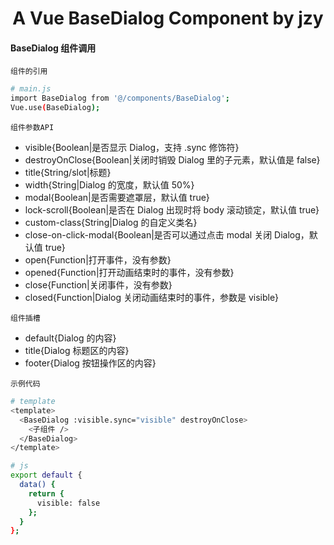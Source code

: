 <h1 align="center">
  A Vue BaseDialog Component by jzy
</h1>

#### BaseDialog 组件调用

`组件的引用`

```bash
# main.js
import BaseDialog from '@/components/BaseDialog';
Vue.use(BaseDialog);
```

`组件参数API`

- visible{Boolean|是否显示 Dialog，支持 .sync 修饰符}
- destroyOnClose{Boolean|关闭时销毁 Dialog 里的子元素，默认值是 false}
- title{String/slot|标题}
- width{String|Dialog 的宽度，默认值 50%}
- modal{Boolean|是否需要遮罩层，默认值 true}
- lock-scroll{Boolean|是否在 Dialog 出现时将 body 滚动锁定，默认值 true}
- custom-class{String|Dialog 的自定义类名}
- close-on-click-modal{Boolean|是否可以通过点击 modal 关闭 Dialog，默认值 true}
- open{Function|打开事件，没有参数}
- opened{Function|打开动画结束时的事件，没有参数}
- close{Function|关闭事件，没有参数}
- closed{Function|Dialog 关闭动画结束时的事件，参数是 visible}

`组件插槽`

- default{Dialog 的内容}
- title{Dialog 标题区的内容}
- footer{Dialog 按钮操作区的内容}

`示例代码`

```bash
# template
<template>
  <BaseDialog :visible.sync="visible" destroyOnClose>
    <子组件 />
  </BaseDialog>
</template>

# js
export default {
  data() {
    return {
      visible: false
    };
  }
};
```
